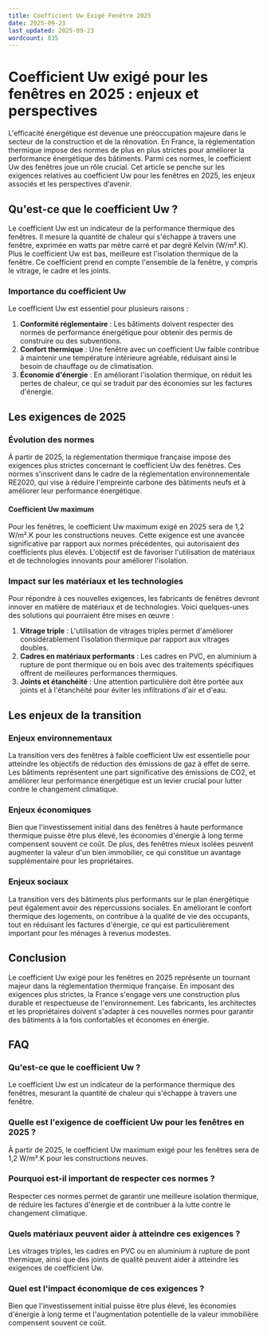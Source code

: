 ```yaml
---
title: Coefficient Uw Exigé Fenêtre 2025
date: 2025-09-23
last_updated: 2025-09-23
wordcount: 835
---
```


# Coefficient Uw exigé pour les fenêtres en 2025 : enjeux et perspectives

L'efficacité énergétique est devenue une préoccupation majeure dans le secteur de la construction et de la rénovation. En France, la réglementation thermique impose des normes de plus en plus strictes pour améliorer la performance énergétique des bâtiments. Parmi ces normes, le coefficient Uw des fenêtres joue un rôle crucial. Cet article se penche sur les exigences relatives au coefficient Uw pour les fenêtres en 2025, les enjeux associés et les perspectives d'avenir.

## Qu'est-ce que le coefficient Uw ?

Le coefficient Uw est un indicateur de la performance thermique des fenêtres. Il mesure la quantité de chaleur qui s'échappe à travers une fenêtre, exprimée en watts par mètre carré et par degré Kelvin (W/m².K). Plus le coefficient Uw est bas, meilleure est l'isolation thermique de la fenêtre. Ce coefficient prend en compte l'ensemble de la fenêtre, y compris le vitrage, le cadre et les joints.

### Importance du coefficient Uw

Le coefficient Uw est essentiel pour plusieurs raisons :

1. **Conformité réglementaire** : Les bâtiments doivent respecter des normes de performance énergétique pour obtenir des permis de construire ou des subventions.
2. **Confort thermique** : Une fenêtre avec un coefficient Uw faible contribue à maintenir une température intérieure agréable, réduisant ainsi le besoin de chauffage ou de climatisation.
3. **Économie d'énergie** : En améliorant l'isolation thermique, on réduit les pertes de chaleur, ce qui se traduit par des économies sur les factures d'énergie.

## Les exigences de 2025

### Évolution des normes

À partir de 2025, la réglementation thermique française impose des exigences plus strictes concernant le coefficient Uw des fenêtres. Ces normes s'inscrivent dans le cadre de la réglementation environnementale RE2020, qui vise à réduire l'empreinte carbone des bâtiments neufs et à améliorer leur performance énergétique.

#### Coefficient Uw maximum

Pour les fenêtres, le coefficient Uw maximum exigé en 2025 sera de 1,2 W/m².K pour les constructions neuves. Cette exigence est une avancée significative par rapport aux normes précédentes, qui autorisaient des coefficients plus élevés. L'objectif est de favoriser l'utilisation de matériaux et de technologies innovants pour améliorer l'isolation.

### Impact sur les matériaux et les technologies

Pour répondre à ces nouvelles exigences, les fabricants de fenêtres devront innover en matière de matériaux et de technologies. Voici quelques-unes des solutions qui pourraient être mises en œuvre :

1. **Vitrage triple** : L'utilisation de vitrages triples permet d'améliorer considérablement l'isolation thermique par rapport aux vitrages doubles.
2. **Cadres en matériaux performants** : Les cadres en PVC, en aluminium à rupture de pont thermique ou en bois avec des traitements spécifiques offrent de meilleures performances thermiques.
3. **Joints et étanchéité** : Une attention particulière doit être portée aux joints et à l'étanchéité pour éviter les infiltrations d'air et d'eau.

## Les enjeux de la transition

### Enjeux environnementaux

La transition vers des fenêtres à faible coefficient Uw est essentielle pour atteindre les objectifs de réduction des émissions de gaz à effet de serre. Les bâtiments représentent une part significative des émissions de CO2, et améliorer leur performance énergétique est un levier crucial pour lutter contre le changement climatique.

### Enjeux économiques

Bien que l'investissement initial dans des fenêtres à haute performance thermique puisse être plus élevé, les économies d'énergie à long terme compensent souvent ce coût. De plus, des fenêtres mieux isolées peuvent augmenter la valeur d'un bien immobilier, ce qui constitue un avantage supplémentaire pour les propriétaires.

### Enjeux sociaux

La transition vers des bâtiments plus performants sur le plan énergétique peut également avoir des répercussions sociales. En améliorant le confort thermique des logements, on contribue à la qualité de vie des occupants, tout en réduisant les factures d'énergie, ce qui est particulièrement important pour les ménages à revenus modestes.

## Conclusion

Le coefficient Uw exigé pour les fenêtres en 2025 représente un tournant majeur dans la réglementation thermique française. En imposant des exigences plus strictes, la France s'engage vers une construction plus durable et respectueuse de l'environnement. Les fabricants, les architectes et les propriétaires doivent s'adapter à ces nouvelles normes pour garantir des bâtiments à la fois confortables et économes en énergie.

## FAQ

### Qu'est-ce que le coefficient Uw ?

Le coefficient Uw est un indicateur de la performance thermique des fenêtres, mesurant la quantité de chaleur qui s'échappe à travers une fenêtre.

### Quelle est l'exigence de coefficient Uw pour les fenêtres en 2025 ?

À partir de 2025, le coefficient Uw maximum exigé pour les fenêtres sera de 1,2 W/m².K pour les constructions neuves.

### Pourquoi est-il important de respecter ces normes ?

Respecter ces normes permet de garantir une meilleure isolation thermique, de réduire les factures d'énergie et de contribuer à la lutte contre le changement climatique.

### Quels matériaux peuvent aider à atteindre ces exigences ?

Les vitrages triples, les cadres en PVC ou en aluminium à rupture de pont thermique, ainsi que des joints de qualité peuvent aider à atteindre les exigences de coefficient Uw.

### Quel est l'impact économique de ces exigences ?

Bien que l'investissement initial puisse être plus élevé, les économies d'énergie à long terme et l'augmentation potentielle de la valeur immobilière compensent souvent ce coût.